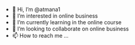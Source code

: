 - 👋 Hi, I’m @atmana1
- 👀 I’m interested in online business 
- 🌱 I’m currently learning in the online course 
- 💞️ I’m looking to collaborate on online business
- 📫 How to reach me ...

<!---
atmana1/atmana1 is a ✨ special ✨ repository because its `README.md` (this file) appears on your GitHub profile.
You can click the Preview link to take a look at your changes.
--->
